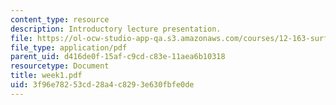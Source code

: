 ```yaml
---
content_type: resource
description: Introductory lecture presentation.
file: https://ol-ocw-studio-app-qa.s3.amazonaws.com/courses/12-163-surface-processes-and-landscape-evolution-fall-2004/3f96e78253cd28a4c8293e630fbfe0de_week1.pdf
file_type: application/pdf
parent_uid: d416de0f-15af-c9cd-c83e-11aea6b10318
resourcetype: Document
title: week1.pdf
uid: 3f96e782-53cd-28a4-c829-3e630fbfe0de
---
```

